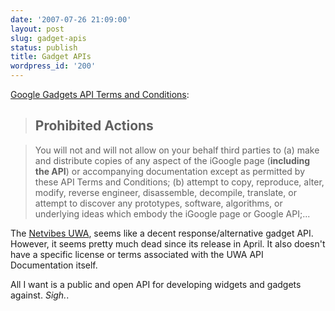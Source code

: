 ```yaml
---
date: '2007-07-26 21:09:00'
layout: post
slug: gadget-apis
status: publish
title: Gadget APIs
wordpress_id: '200'
---
```


[Google Gadgets API Terms and Conditions](http://www.google.com/apis/gadgets/terms.html):


> 

> 
> ## Prohibited Actions
> 
> 

> 
> You will not and will not allow on your behalf third parties to (a) make and distribute copies of any aspect of the iGoogle page (**including the API**) or accompanying documentation except as permitted by these API Terms and Conditions; (b) attempt to copy, reproduce, alter, modify, reverse engineer, disassemble, decompile, translate, or attempt to discover any prototypes, software, algorithms, or underlying ideas which embody the iGoogle page or Google API;...
> 
> 





The [Netvibes UWA](http://dev.netvibes.com/doc/uwa_specification), seems like a decent response/alternative gadget API.  However, it seems pretty much dead since its release in April. It also doesn't have a specific license or terms associated with the UWA API Documentation itself.





All I want is a public and open API for developing widgets and gadgets against. _Sigh._.
